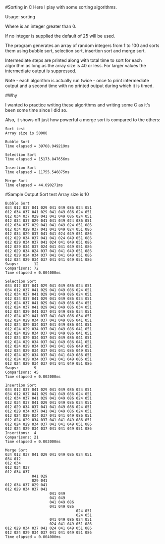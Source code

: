 #Sorting in C
Here I play with some sorting algorithms.

Usage: sorting <num>

Where <num> is an integer greater than 0.

If no integer is supplied the default of 25 will be used.

The program generates an array of <num> random integers from 1 to 100
and sorts them using bubble sort, selection sort, insertion sort and merge sort.

Intermediate steps are printed along with total time to sort for each algorithm
as long as the array size is 40 or less. For larger values the intermediate output
is suppressed.

Note - each algorithm is actually run twice - once to print intermediate output
and a second time with no printed output during which it is timed.

#Why

I wanted to practice writing these algorithms and writing some C as it's been some
time since I did so.

Also, it shows off just how powerful a merge sort is compared to the others:

    Sort test
    Array size is 50000

    Bubble Sort
    Time elapsed = 39768.949219ms

    Selection Sort
    Time elapsed = 15173.847656ms

    Insertion Sort
    Time elapsed = 11755.546875ms

    Merge Sort
    Time elapsed = 44.090271ms

#Sample Output
    Sort test
    Array size is 10

    Bubble Sort
    034 012 037 041 029 041 049 086 024 051
    012 034 037 041 029 041 049 086 024 051
    012 034 037 029 041 041 049 086 024 051
    012 034 037 029 041 041 049 024 086 051
    012 034 037 029 041 041 049 024 051 086
    012 034 029 037 041 041 049 024 051 086
    012 034 029 037 041 041 024 049 051 086
    012 029 034 037 041 041 024 049 051 086
    012 029 034 037 041 024 041 049 051 086
    012 029 034 037 024 041 041 049 051 086
    012 029 034 024 037 041 041 049 051 086
    012 029 024 034 037 041 041 049 051 086
    012 024 029 034 037 041 041 049 051 086
    Swaps:       12
    Comparisons: 72
    Time elapsed = 0.004000ms

    Selection Sort
    034 012 037 041 029 041 049 086 024 051
    034 012 037 041 029 041 049 086 024 051
    012 034 037 041 029 041 049 086 024 051
    012 034 037 041 029 041 049 086 024 051
    012 024 037 041 029 041 049 086 034 051
    012 024 037 041 029 041 049 086 034 051
    012 024 029 041 037 041 049 086 034 051
    012 024 029 041 037 041 049 086 034 051
    012 024 029 034 037 041 049 086 041 051
    012 024 029 034 037 041 049 086 041 051
    012 024 029 034 037 041 049 086 041 051
    012 024 029 034 037 041 049 086 041 051
    012 024 029 034 037 041 049 086 041 051
    012 024 029 034 037 041 049 086 041 051
    012 024 029 034 037 041 041 086 049 051
    012 024 029 034 037 041 041 086 049 051
    012 024 029 034 037 041 041 049 086 051
    012 024 029 034 037 041 041 049 086 051
    012 024 029 034 037 041 041 049 051 086
    Swaps:       9
    Comparisons: 45
    Time elapsed = 0.002000ms

    Insertion Sort
    034 012 037 041 029 041 049 086 024 051
    034 012 037 041 029 041 049 086 024 051
    012 034 037 041 029 041 049 086 024 051
    012 034 037 041 029 041 049 086 024 051
    012 029 034 037 041 041 049 086 024 051
    012 029 034 037 041 041 049 086 024 051
    012 024 029 034 037 041 041 049 086 051
    012 024 029 034 037 041 041 049 086 051
    012 024 029 034 037 041 041 049 051 086
    012 024 029 034 037 041 041 049 051 086
    Insertions:  4
    Comparisons: 21
    Time elapsed = 0.002000ms

    Merge Sort
    034 012 037 041 029 041 049 086 024 051
    034 012
    012 034
    012 034 037
    012 034 037
                041 029
                029 041
    012 034 037 029 041
    012 029 034 037 041
                        041 049
                        041 049
                        041 049 086
                        041 049 086
                                    024 051
                                    024 051
                        041 049 086 024 051
                        024 041 049 051 086
    012 029 034 037 041 024 041 049 051 086
    012 024 029 034 037 041 041 049 051 086
    Time elapsed = 0.004000ms



